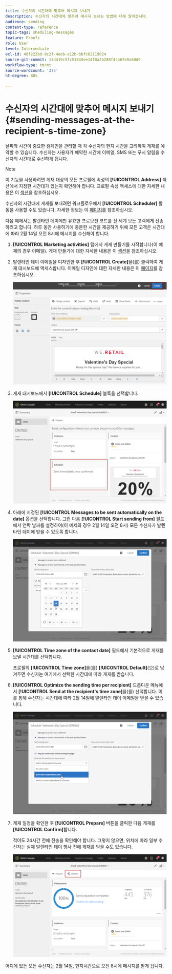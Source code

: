 ```yaml
---
title: 수신자의 시간대에 맞추어 메시지 보내기
description: 수신자의 시간대에 맞추어 메시지 보내는 방법에 대해 알아봅니다.
audience: sending
content-type: reference
topic-tags: sheduling-messages
feature: Proofs
role: User
level: Intermediate
exl-id: 48f222bd-9c2f-4eeb-a12b-bbfc62119024
source-git-commit: 13d419c5fc51845ee14f8a3b288f4c467e0a60d9
workflow-type: tm+mt
source-wordcount: '375'
ht-degree: 88%

---
```


# 수신자의 시간대에 맞추어 메시지 보내기{#sending-messages-at-the-recipient-s-time-zone}

날짜와 시간이 중요한 캠페인을 관리할 때 각 수신자의 현지 시간을 고려하여 게재를 예약할 수 있습니다. 수신자는 사용자가 예약한 시간에 이메일, SMS 또는 푸시 알림을 수신자의 시간대로 수신하게 됩니다.

>[!NOTE]
>
>이 기능을 사용하려면 게재 대상의 모든 프로필에 속성의 **[!UICONTROL Address]** 섹션에서 지정한 시간대가 있는지 확인해야 합니다. 프로필 속성 액세스에 대한 자세한 내용은 이 [섹션](../../audiences/using/editing-profiles.md)을 참조하십시오.

수신자의 시간대에 게재를 보내려면 워크플로우에서 **[!UICONTROL Scheduler]** 활동을 사용할 수도 있습니다. 자세한 정보는 이 [페이지](../../automating/using/scheduler.md)를 참조하십시오.

다음 예에서는 발렌타인 데이에만 유효한 프로모션 코드를 전 세계 모든 고객에게 전송하려고 합니다. 하루 동안 사용하기에 충분한 시간을 제공하기 위해 모든 고객은 시간대에 따라 2월 14일 오전 8시에 메시지를 수신해야 합니다.

1. **[!UICONTROL Marketing activities]** 탭에서 게재 만들기를 시작합니다(이 예제의 경우 이메일). 게재 만들기에 대한 자세한 내용은 이 [섹션](../../channels/using/creating-an-email.md)을 참조하십시오.
1. 발렌타인 데이 이메일을 디자인한 후 **[!UICONTROL Create]**&#x200B;을(를) 클릭하여 게재 대시보드에 액세스합니다. 이메일 디자인에 대한 자세한 내용은 이 [페이지](../../designing/using/personalization.md#example-email-personalization)를 참조하십시오.

   ![](assets/send-time_opt_valentine_1.png)

1. 게재 대시보드에서 **[!UICONTROL Schedule]** 블록을 선택합니다.

   ![](assets/send-time_opt_valentine_2.png)

1. 아래에 지정된 **[!UICONTROL Messages to be sent automatically on the date]** 옵션을 선택합니다. 그런 다음 **[!UICONTROL Start sending from]** 필드에서 연락 날짜를 설정하여(이 예제의 경우 2월 14일 오전 8시) 모든 수신자가 발렌타인 데이에 받을 수 있도록 합니다.

   ![](assets/send-time_opt_valentine.png)

1. **[!UICONTROL Time zone of the contact date]** 필드에서 기본적으로 게재를 보낼 시간대를 선택합니다.

   프로필의 **[!UICONTROL Time zone]**&#x200B;을(를) **[!UICONTROL Default]**(으)로 남겨두면 수신자는 여기에서 선택한 시간대에 따라 게재를 받습니다.

1. **[!UICONTROL Optimize the sending time per recipient]** 드롭다운 메뉴에서 **[!UICONTROL Send at the recipient's time zone]**&#x200B;을(를) 선택합니다. 이를 통해 수신자는 시간대에 따라 2월 14일에 발렌타인 데이 이메일을 받을 수 있습니다.

   ![](assets/send-time_opt_valentine_3.png)

1. 게재 일정을 확인한 후 **[!UICONTROL Prepare]** 버튼을 클릭한 다음 게재를 **[!UICONTROL Confirm]**&#x200B;합니다.

   적어도 24시간 전에 전송을 확인해야 합니다. 그렇지 않으면, 위치에 따라 일부 수신자는 실제 발렌타인 데이 행사 전에 게재를 받을 수도 있습니다.

   ![](assets/send-time_opt_valentine_4.png)

어디에 있든 모든 수신자는 2월 14일, 현지시간으로 오전 8시에 메시지를 받게 됩니다.
